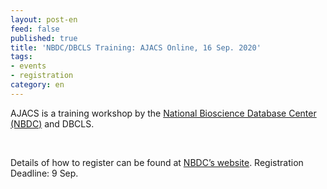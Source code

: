 ```yaml
---
layout: post-en
feed: false
published: true
title: 'NBDC/DBCLS Training: AJACS Online, 16 Sep. 2020'
tags:
- events
- registration
category: en
---
```

AJACS is a training workshop by the [National Bioscience Database Center (NBDC)](https://biosciencedbc.jp/en/) and DBCLS.

<br />

Details of how to register can be found at [NBDC’s website](https://biosciencedbc.jp/event/ajacs/ajacs82.html). Registration Deadline: 9 Sep.
